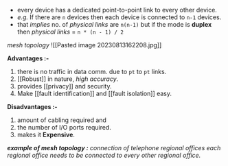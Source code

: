 - every device has a dedicated point-to-point link to every other device.
- *e.g.* If there are `n` devices then each device is connected to `n-1` devices.
- that *implies* no. of *physical links* are `n(n-1)`
	but if the mode is **duplex** then 
		*physical links* = `n * (n - 1) / 2`

*mesh topology* 
![[Pasted image 20230813162208.jpg]]

**Advantages :-**
1. there is no traffic in data comm. due to `pt` to `pt` links.
2. [[Robust]] in nature, *high accuracy*.
3. provides [[privacy]] and security.
4. Make [[fault identification]] and [[fault isolation]] easy.

**Disadvantages :-** 
1. amount of cabling required and
2. the number of I/O ports required.
3. makes it **Expensive**.

***example of mesh topology :*** 
	*connection of telephone regional offices
		 each regional office needs to be  connected to every other regional office.*